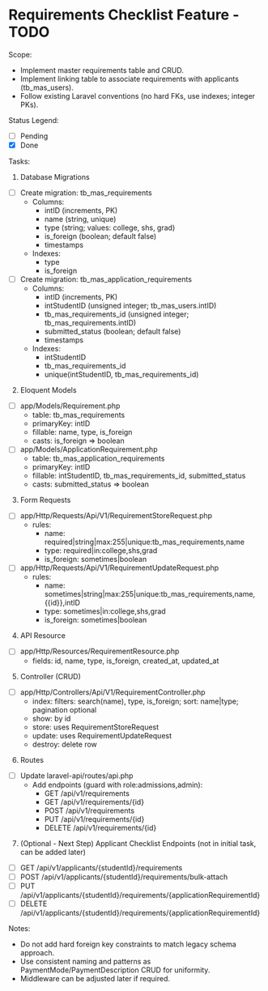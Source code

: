 # Requirements Checklist Feature - TODO

Scope:
- Implement master requirements table and CRUD.
- Implement linking table to associate requirements with applicants (tb_mas_users).
- Follow existing Laravel conventions (no hard FKs, use indexes; integer PKs).

Status Legend:
- [ ] Pending
- [x] Done

Tasks:

1) Database Migrations
- [ ] Create migration: tb_mas_requirements
  - Columns:
    - intID (increments, PK)
    - name (string, unique)
    - type (string; values: college, shs, grad)
    - is_foreign (boolean; default false)
    - timestamps
  - Indexes:
    - type
    - is_foreign
- [ ] Create migration: tb_mas_application_requirements
  - Columns:
    - intID (increments, PK)
    - intStudentID (unsigned integer; tb_mas_users.intID)
    - tb_mas_requirements_id (unsigned integer; tb_mas_requirements.intID)
    - submitted_status (boolean; default false)
    - timestamps
  - Indexes:
    - intStudentID
    - tb_mas_requirements_id
    - unique(intStudentID, tb_mas_requirements_id)

2) Eloquent Models
- [ ] app/Models/Requirement.php
  - table: tb_mas_requirements
  - primaryKey: intID
  - fillable: name, type, is_foreign
  - casts: is_foreign => boolean
- [ ] app/Models/ApplicationRequirement.php
  - table: tb_mas_application_requirements
  - primaryKey: intID
  - fillable: intStudentID, tb_mas_requirements_id, submitted_status
  - casts: submitted_status => boolean

3) Form Requests
- [ ] app/Http/Requests/Api/V1/RequirementStoreRequest.php
  - rules: 
    - name: required|string|max:255|unique:tb_mas_requirements,name
    - type: required|in:college,shs,grad
    - is_foreign: sometimes|boolean
- [ ] app/Http/Requests/Api/V1/RequirementUpdateRequest.php
  - rules:
    - name: sometimes|string|max:255|unique:tb_mas_requirements,name,{{id}},intID
    - type: sometimes|in:college,shs,grad
    - is_foreign: sometimes|boolean

4) API Resource
- [ ] app/Http/Resources/RequirementResource.php
  - fields: id, name, type, is_foreign, created_at, updated_at

5) Controller (CRUD)
- [ ] app/Http/Controllers/Api/V1/RequirementController.php
  - index: filters: search(name), type, is_foreign; sort: name|type; pagination optional
  - show: by id
  - store: uses RequirementStoreRequest
  - update: uses RequirementUpdateRequest
  - destroy: delete row

6) Routes
- [ ] Update laravel-api/routes/api.php
  - Add endpoints (guard with role:admissions,admin):
    - GET /api/v1/requirements
    - GET /api/v1/requirements/{id}
    - POST /api/v1/requirements
    - PUT /api/v1/requirements/{id}
    - DELETE /api/v1/requirements/{id}

7) (Optional - Next Step) Applicant Checklist Endpoints (not in initial task, can be added later)
- [ ] GET /api/v1/applicants/{studentId}/requirements
- [ ] POST /api/v1/applicants/{studentId}/requirements/bulk-attach
- [ ] PUT /api/v1/applicants/{studentId}/requirements/{applicationRequirementId}
- [ ] DELETE /api/v1/applicants/{studentId}/requirements/{applicationRequirementId}

Notes:
- Do not add hard foreign key constraints to match legacy schema approach.
- Use consistent naming and patterns as PaymentMode/PaymentDescription CRUD for uniformity.
- Middleware can be adjusted later if required.
